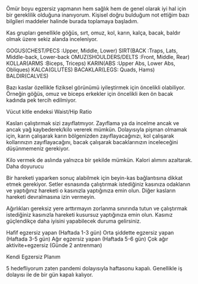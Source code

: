 Ömür boyu egzersiz yapmanın hem sağlık hem de genel olarak iyi hal için bir gereklilik olduğuna inanıyorum. Kişisel doğru bulduğum not ettiğim bazı bilgileri maddeler halinde burada toplamaya başladım.

Kas grupları genellikle göğüs, sırt, omuz, kol, karın, kalça, bacak, baldır olmak üzere sekiz alanda inceleniyor.  

GOGUS(CHEST/PECS :Upper, Middle, Lower)
SIRT(BACK :Traps, Lats, Middle-back, Lower-back
OMUZ(SHOULDERS/DELTS :Front, Middle, Rear)
KOLLAR(ARMS :Biceps, Triceps)
KARIN(ABS :Upper Abs, Lower Abs, Obliques)
KALCA(GLUTES)
BACAKLAR(LEGS: Quads, Hams)
BALDIR(CALVES)

Bazı kaslar özellikle fiziksel görünümü iyileştirmek için öncelikli olabiliyor. Örneğin göğüs, omuz ve biceps erkekler için öncelikli iken ön bacak kadında pek tercih edilmiyor.

Vücut kitle endeksi
Waist/Hip Ratio

Kasları çalıştırmak sizi zayıflatmıyor. Zayıflama ya da incelme ancak ve ancak yağ kaybederek/kilo vererek mümkün. Dolayısıyla pişman olmamak için, karın çalışarak karın bölgenizden zayıflayacağınızı, kol çalışarak kollarınızın zayıflayacağını, bacak çalışarak bacaklarınızın inceleceğini düşünmemeniz gerekiyor.

Kilo vermek de aslında yalnızca bir şekilde mümkün. Kalori alımını azaltarak. Daha doyurucu 

Bir hareketi yaparken sonuç alabilmek için  beyin-kas bağlantısına dikkat etmek gerekiyor. Setler esnasında çalıştırmak istediğiniz kasınıza odaklanın ve yaptığınız hareketi o kasınızla yaptığınıza emin olun. Diğer kasların hareketi devralmasına izin vermeyin.

Ağırlıkları gereksiz yere arttırmayın zorlanma sınırında tutun ve çalıştırmak istediğiniz kasınızla hareketi kusursuz yaptığınıza emin olun. Kasınız güçlendikçe daha iyisini yapabilecek duruma gelirsiniz. 

Hafif egzersiz yapan (Haftada 1-3 gün)
Orta şiddette egzersiz yapan (Haftada 3-5 gün)
Ağır egzersiz yapan (Haftada 5-6 gün)
Çok ağır aktivite+egzersiz (Günde 2 antrenman)

Kendi Egzersiz Planım

5 hedefliyorum zaten pandemi dolayısıyla haftasonu kapalı. Genellikle iş dolayısı ile de bir gün kapalı kalıyor.
